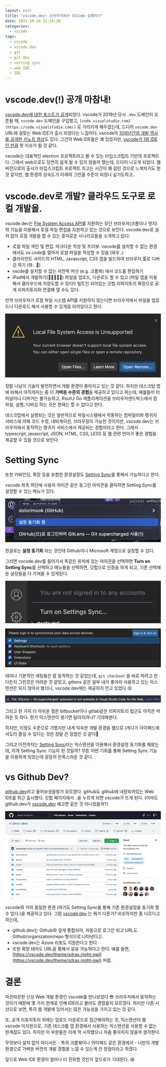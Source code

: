 ```yaml
---
layout: post
title: "vscode.dev! 브라우저에서 VSCode 실행하기"
date: 2021-10-24 22:16:20
categories:
  - vscode
tags:
  - vscode
  - vscode.dev
  - git
  - git.dev
  - setting sync
  - web IDE
  - IDE
---
```

# vscode.dev(!) 공개 마참내!

[vscode.dev에 대한 포스트가  공개](https://code.visualstudio.com/blogs/2021/10/20/vscode-dev)되었다. vscode가 2019년 당시 `.dev` 도메인이 오픈될 때, `vscode.dev`   도메인을 구입했고, `[code.visualstudio.com](https://code.visualstudio.com/)` 로 가리키게 해두었는데, 드디어 `vscode.dev` URL에 걸맞는 Web IDE가 출시 되었다는 느낌이다. vscode의 [10여년간의 개발 역사를 공개한 키노트 영상](https://www.youtube.com/watch?v=hilznKQij7A&list=PLj6YeMhvp2S6uB23beQaffszlavLq3lNq)도 있다. 그간의 Web IDE들은 꽤 있었지만, [vscode가 1위 IDE인 만큼](https://visualstudiomagazine.com/articles/2021/01/13/wakatime-vs-code.aspx) 핫 이슈가 될 것 같다.

vscode는 대표적인 electron 프로젝트라고 볼 수 있는 타입스크립트 기반의 프로젝트다. 그래서 web으로도 당연히 쉽게 될 수 있지 않을까 했는데, 드디어 나오게 되었다. 웹버전으로의 출시가 타입스크립트 프로젝트 치고는 시간이 꽤 걸린 것으로 느껴지기도 한 것 같지만, 웹 환경의 성숙도가 이제야 그만큼 수준이 되었나 싶기도하고..

# vscode.dev로 개발? 클라우드 도구로 로컬 개발을.

vscode.dev는 [File System Access API](https://developer.mozilla.org/ko/docs/Web/API/File_System_Access_API)를 지원하는 모던 브라우저(크롬이나 엣지)의 기능을 이용해서 로컬  파일 편집을 지원하고 있는 것으로 보인다. vscode.dev로 설치 없이 로컬 개발을 할 수 있는 흥미로운 시나리오들을 소개하고 있다:

- 로컬 파일 색인 및 편집. 마크다운 작성 및 프리뷰. vscode를 설치할 수 없는 환경에서도 vs code를 열어서 로컬 파일을 작성할 수 있음 (와우..)
- 클라이언트 사이드의 HTML, Javascript, CSS 앱을 빌드하여 브라우저 툴로 디버깅 하기 (와.. 👏)
- vscde를 설치할 수 없는 저전력 머신 (e.g. 크롬북) 에서 코드를 편집하기
- iPad에서 개발하기(👏👏👏👏👏) 파일을 업로드, 다운로드 할 수 있고 (파일 앱을 이용해서 클라우드에 저장도할 수 있다!) 빌트인 되어있는 깃헙 리파지토리 확장으로 공개 리파지토리와 연결해 열 수도 있다.

만약 브라우저가 로컬 파일 시스템 API를 지원하지 않는다면 브라우저에서 파일을 업로드나 다운로드 해서 사용할 수 있게끔 되어있다고 한다.

![image](./assets/posts/2021-10-24-vscode-dev/1.png)

정말 나날이 기술이 발전하면서 개발 환경이 좋아지고 있는 것 같다. 하지만 데스크탑 앱에 비해서 아직까지는 좀 더 **가벼운 수준의 경험**을 제공하고 있다고 하는데, 예를들어 터미널이나 디버거는 불가능하고, Rsut나 Go 애플리케이션을 브라우저샌드박스에서 컴파일, 실행, 디버깅 하는 것은 현재는 할 수 없다고 한다.

데스크탑에서 실행되는 것은 일반적으로 파일시스템에서 작동하는 컴파일러와 랭귀지 서비스에 의해 코드 수정, 네비게이션, 브라우징이 가능한 것이지만, vscode.dev는 브라우저에서 동작하는 랭귀지 서비스에서 제공되는 경험이라고 한다. 그래서 typescript, javascript, JSON, HTML, CSS, LESS 등 웹 관련 언어가 좋은 경험을 제공할 수 있을 것으로 보인다

# Setting Sync

또한 키바인딩, 확장 등을 포함한 환경설정도 [Setting Sync](https://code.visualstudio.com/docs/editor/settings-sync)를 통해서 가능하다고 한다.

vscode 좌측 하단에 사용자 아이콘 같은 동그란 아이콘을 클릭하면 Setting Sync를 설정할 수 있는 메뉴가 있다.

![image](./assets/posts/2021-10-24-vscode-dev/2.png)

한글로는 **설정 동기화** 라는 것인데 Github이나 Microsoft 계정으로 설정할 수 있다.

그러면 vscode.dev를 들어가서 똑같은 위치에 있는 아이콘을 선택하면 **Turn on Setting Sync**를 선택하고 메뉴들을 선택하면, 깃헙으로 인증을 하게 되고, 기존 선택해둔 설정들을 다 가져올 수 있게된다.

![image](./assets/posts/2021-10-24-vscode-dev/3.png)

![image](./assets/posts/2021-10-24-vscode-dev/4.png)

테마나 기본적인 세팅들은 잘 동작하는 것 같았는데, `git checkout` 을 바로 하려고 한다든지 그런것은 어려운 것 같았고, gitlens 같은 일부 내가 좋아라 사용하고 있는 익스텐션은 되지 않아서 봤더니, vscode.dev에는 제공하지 안고 있었다 😢

![image](./assets/posts/2021-10-24-vscode-dev/5.png)

그리고 한 가지 더 아쉬운 점은 bitbucket이나 gitlab같은 리파지토리 접근도 아직은 어려운 듯 하다. 뭔가 익스텐션이 생기면 달라지려나? 기대해본다.

하지만, 이정도 수준으로 가볍지만 내게 익숙한 개발 환경을 웹으로 (게다가 아이패드에서도!!) 즐길 수 있다는 것은 정말 큰 장점인 것 같다👏

그리고 이전까지는 [Setting Sync](https://marketplace.visualstudio.com/items?itemName=Shan.code-settings-sync)라는 익스텐션을 이용해서 환경설정 동기화를 해왔는데, 이게 Setting Sync 기능이 된 것일까? 무튼 이번 기회를 통해 Setting Sync 기능을 이용하게 되었는데 굉장히 만족스러운 것 같다. 

# vs Github Dev?

[github.dev](https://github.dev)라고 들어보셨을랑가 모르겠다. github도 github에 내장되어있는 Web IDE를 최근 출시했다. 깃헙 페이지에서 `.`을 누르게 되면 vscode가 뜨게 된다.  (아마도 github.dev가 [vscode.dev](http://vscode.dev) 예고편 같은 것 아니었을까?)

![image](./assets/posts/2021-10-24-vscode-dev/githubdev.gif)


vscode와 거의 동일한 환경 (여기도 Setting Sync를 통해 기존 환경설정을 동기화 할 수 있다.)을 제공하고 있다. 그럼 [vscode.dev](http://vscode.dev) 는 뭐가 다른가? 비슷하지만 좀 다르다고 하는데,

- github.dev는 Github와 깊게 통합되어, 자동으로 로그인 되고 URL도 Github/organization/repo 형식으로 나타낸다고.
- vscode.dev는 Azure 리포도 지원한다고 한다.
- 또한 확장 테마도 URL을 통해서 공유 가능하다고 한다. 예를 들면, [https://vscode.dev/theme/sdras.night-owl](https://vscode.dev/theme/sdras.night-owl) 처럼.

# 결론

따끈따끈한 신상 Web 개발 환경인 vscode를 만나보았다 😎 브라우저에서 동작하는 것이기 때문에 몇 가지 한계로 인해 IDE라고 불러도 괜찮을지 모르겠다. 하지만 다른 시선으로 보면, 특히 웹 개발에 있어서는 많은 가능성을 가지고 있는 것 같다.

또, 공개 리포지토리 외에는 업로드 다운로드로 접근해야하는 것, 익스텐션의 웹vscode 미지원으로, 기존 데스크톱 앱 환경에서 사용하는 익스텐션을 사용할 수 없는 한계점도 있다. 하지만 이 부분들은 이제 막 시작했으니 차츰 좋아지지 않을까 생각한다.

무엇보다 설치 없이 어디서든 - 특히 크롬북이나 아이패드 같은 환경에서 - 나만의 개발 환경으로 가벼운 버전의 개발 경험을 느낄 수 있는게 큰 장점이라고 하겠다.

앞으로 Web IDE 환경이 얼마나 더 진화할 것인지 앞으로가 기대된다. 😆